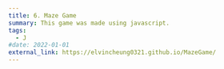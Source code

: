 ```yaml
---
title: 6. Maze Game
summary: This game was made using javascript.
tags:
  - J
#date: 2022-01-01
external_link: https://elvincheung0321.github.io/MazeGame/
---
```


